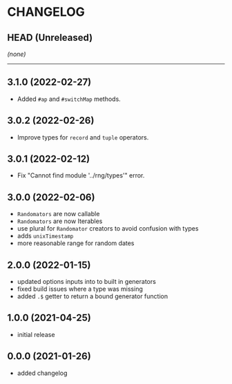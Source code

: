 CHANGELOG
=========

## HEAD (Unreleased)
_(none)_

---

## 3.1.0 (2022-02-27)

* Added `#ap` and `#switchMap` methods.

## 3.0.2 (2022-02-26)
* Improve types for `record` and `tuple` operators.

## 3.0.1 (2022-02-12)

* Fix "Cannot find module '../rng/types'" error.

## 3.0.0 (2022-02-06)

* `Randomators` are now callable
* `Randomators` are now Iterables
* use plural for `Randomator` creators to avoid confusion with types
* adds `unixTimestamp`
* more reasonable range for random dates

## 2.0.0 (2022-01-15)

* updated options inputs into to built in generators
* fixed build issues where a type was missing
* added `.$` getter to return a bound generator function

## 1.0.0 (2021-04-25)
* initial release

## 0.0.0 (2021-01-26)

* added changelog

